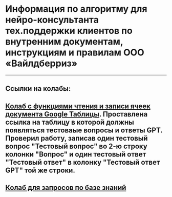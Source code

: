 # Информация по алгоритму для нейро-консультанта тех.поддержки клиентов по внутренним документам, инструкциям и правилам ООО «Вайлдберриз»
---
## Ссылки на колабы:

[Колаб с функциями чтения и записи ячеек документа Google Таблицы](https://colab.research.google.com/drive/1PUvJK0OktG5UxGCKd_SF27FPAGdGYy9R?usp=sharing). 
Проставлена ссылка на таблицу в которой должны появляться тестоваые вопросы и ответы GPT. Проверил работу, записав один тестовый вопрос "Тестовый вопрос" во 2-ю строку колонки "Вопрос" и один тестовый ответ "Тестовый ответ" в колонку "Тестовый ответ GPT" той же строки.
---
[Колаб для запросов по базе знаний](https://colab.research.google.com/drive/1fOuIqHYk2brpQ8hEGR16w_u_ComJVZJI?usp=sharing)
---